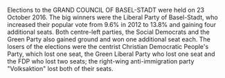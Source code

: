 Elections to the GRAND COUNCIL OF BASEL-STADT were held on 23 October 2016. The big winners were the Liberal Party of Basel-Stadt, who increased their popular vote from 9.6% in 2012 to 13.8% and gaining four additional seats. Both centre-left parties, the Social Democrats and the Green Party also gained ground and won one additional seat each. The losers of the elections were the centrist Christian Democratic People's Party, which lost one seat, the Green Liberal Party who lost one seat and the FDP who lost two seats; the right-wing anti-immigration party "Volksaktion" lost both of their seats.
